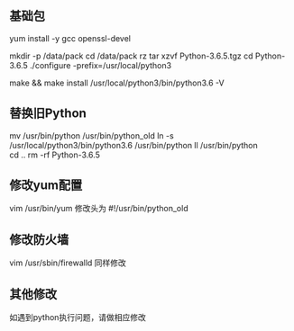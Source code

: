 ## 基础包
yum install -y gcc openssl-devel

mkdir -p /data/pack
cd /data/pack
rz
tar xzvf Python-3.6.5.tgz
cd Python-3.6.5
./configure -prefix=/usr/local/python3

make && make install
/usr/local/python3/bin/python3.6 -V

## 替换旧Python
mv /usr/bin/python /usr/bin/python_old
ln -s /usr/local/python3/bin/python3.6 /usr/bin/python
ll /usr/bin/python  
cd ..
rm -rf Python-3.6.5

## 修改yum配置
vim /usr/bin/yum 
修改头为
#!/usr/bin/python_old

## 修改防火墙
vim /usr/sbin/firewalld
同样修改

## 其他修改
如遇到python执行问题，请做相应修改